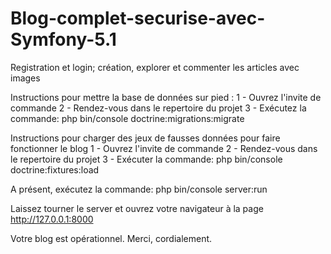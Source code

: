 # Blog-complet-securise-avec-Symfony-5.1
Registration et login; création, explorer et commenter les articles avec images

Instructions pour mettre la base de données sur pied :
1 - Ouvrez l'invite de commande
2 - Rendez-vous dans le repertoire du projet
3 - Exécutez la commande: php bin/console doctrine:migrations:migrate

Instructions pour charger des jeux de fausses données pour faire fonctionner le blog
1 - Ouvrez l'invite de commande
2 - Rendez-vous dans le repertoire du projet
3 - Exécuter la commande: php bin/console doctrine:fixtures:load

A présent, exécutez la commande:
php bin/console server:run

Laissez tourner le server et ouvrez votre navigateur à la page http://127.0.0.1:8000

Votre blog est opérationnel. Merci, cordialement.
